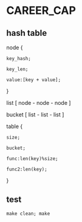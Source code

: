 
CAREER_CAP
==========

## hash table



node {

    key_hash;

    key_len;

    value:[key + value];

}


list [  node - node - node ]


bucket [ list - list - list ]


table {

    size;

    bucket;

    func:len(key)%size;

    func2:len(key);

}



## test
    
    make clean; make
